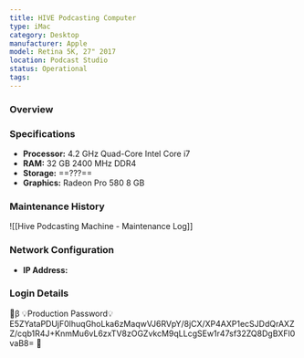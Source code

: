 ```yaml
---
title: HIVE Podcasting Computer
type: iMac
category: Desktop
manufacturer: Apple
model: Retina 5K, 27" 2017
location: Podcast Studio
status: Operational
tags:
---
```


### Overview


### Specifications
- **Processor:** 4.2 GHz Quad-Core Intel Core i7
- **RAM:** 32 GB 2400 MHz DDR4
- **Storage:** ==???==
- **Graphics:** Radeon Pro 580 8 GB

### Maintenance History
![[Hive Podcasting Machine - Maintenance Log]]

### Network Configuration
- **IP Address:** 

### Login Details
🔐β 💡Production Password💡E5ZYataPDUjF0lhuqGhoLka6zMaqwVJ6RVpY/8jCX/XP4AXP1ecSJDdQrAXZZ/cqb1R4J+KnmMu6vL6zxTV8zOGZvkcM9qLLcgSEw1r47sf32ZQ8DgBXFl0vaB8= 🔐